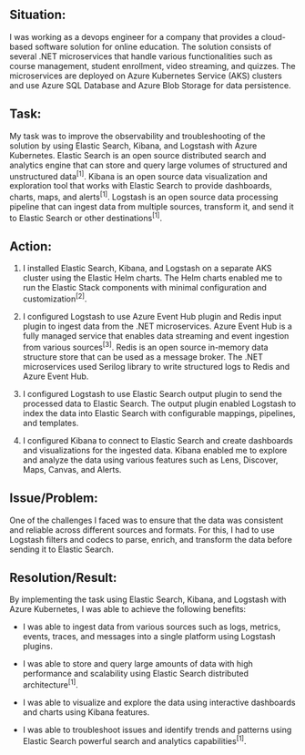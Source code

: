 <h2><strong>Situation:</strong></h2>
<p>I was working as a devops engineer for a company that provides a cloud-based software solution for online education. The solution consists of several .NET microservices that handle various functionalities such as course management, student enrollment, video streaming, and quizzes. The microservices are deployed on Azure Kubernetes Service (AKS) clusters and use Azure SQL Database and Azure Blob Storage for data persistence.</p>

<h2><strong>Task:</strong></h2>
<p>My task was to improve the observability and troubleshooting of the solution by using Elastic Search, Kibana, and Logstash with Azure Kubernetes. Elastic Search is an open source distributed search and analytics engine that can store and query large volumes of structured and unstructured data<sup>[1]</sup>. Kibana is an open source data visualization and exploration tool that works with Elastic Search to provide dashboards, charts, maps, and alerts<sup>[1]</sup>. Logstash is an open source data processing pipeline that can ingest data from multiple sources, transform it, and send it to Elastic Search or other destinations<sup>[1]</sup>.</p>

<h2><strong>Action:</strong></h2>
<ol>
  <li>
    <p>I installed Elastic Search, Kibana, and Logstash on a separate AKS cluster using the Elastic Helm charts. The Helm charts enabled me to run the Elastic Stack components with minimal configuration and customization<sup>[2]</sup>.</p>
  </li>
  <li>
    <p>I configured Logstash to use Azure Event Hub plugin and Redis input plugin to ingest data from the .NET microservices. Azure Event Hub is a fully managed service that enables data streaming and event ingestion from various sources<sup>[3]</sup>. Redis is an open source in-memory data structure store that can be used as a message broker. The .NET microservices used Serilog library to write structured logs to Redis and Azure Event Hub.</p>
  </li>
  <li>
    <p>I configured Logstash to use Elastic Search output plugin to send the processed data to Elastic Search. The output plugin enabled Logstash to index the data into Elastic Search with configurable mappings, pipelines, and templates.</p>
  </li>
  <li>
    <p>I configured Kibana to connect to Elastic Search and create dashboards and visualizations for the ingested data. Kibana enabled me to explore and analyze the data using various features such as Lens, Discover, Maps, Canvas, and Alerts.</p>
  </li>
</ol>

<h2><strong>Issue/Problem:</strong></h2>
<p>One of the challenges I faced was to ensure that the data was consistent and reliable across different sources and formats. For this, I had to use Logstash filters and codecs to parse, enrich, and transform the data before sending it to Elastic Search.</p>

<h2><strong>Resolution/Result:</strong></h2>
<p>By implementing the task using Elastic Search, Kibana, and Logstash with Azure Kubernetes, I was able to achieve the following benefits:</p>
<ul>
  <li>
    <p>I was able to ingest data from various sources such as logs, metrics, events, traces, and messages into a single platform using Logstash plugins.</p>
  </li>
  <li>
    <p>I was able to store and query large amounts of data with high performance and scalability using Elastic Search distributed architecture<sup>[1]</sup>.</p>
  </li>
  <li>
    <p>I was able to visualize and explore the data using interactive dashboards and charts using Kibana features.</p>
  </li>
  <li>
    <p>I was able to troubleshoot issues and identify trends and patterns using Elastic Search powerful search and analytics capabilities<sup>[1]</sup>.</p>
  </li>
</ul>
